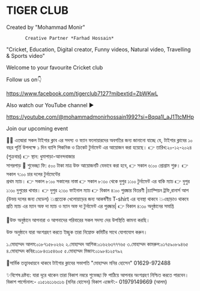 # TIGER CLUB 

Created by "Mohammad Monir"

           Creative Partner *Farhad Hossain*

"Cricket, Education, Digital creator, Funny videos, Natural video, Travelling & Sports video"

Welcome to your favourite Cricket club 

Follow us on👇

https://www.facebook.com/tigerclub7127?mibextid=ZbWKwL

Also watch our YouTube channel ▶️ 

https://youtube.com/@mohammadmonirhossain1992?si=Bqqa1l_aJ1TtcMHp

Join our upcoming event

🌸🌸
এতদ্বারা সকল টাইগার ক্লাব এর সদস্য ও ফ্যান ফলোয়ারদের অবগতির জন্য জানানো যাচ্ছে যে,
টাইগার ক্লাবের ১০ বছর পূর্তি উপলক্ষে ১ দিন ব্যাপি পিকনিক ও ক্রিকেট টুর্নামেন্ট এর আয়োজন করা হয়েছে।
👉 তারিখ:২০-১২-২০২৪ (শুক্রবার)
👉 স্থান: ধুমাপাড়া-আনন্দবাজার     
                 সাগরপাড়
💨 শুভেচ্ছা ফি: ৫০০ টাকা মাত্র
উক্ত আয়োজনটি যেভাবে করা হবে,
👉 সকাল ৬:০০ প্রোগ্রাম শুরু।
👉 সকাল ৭:০০ চার দলের টুর্নামেন্টের     
                     প্রথম ম্যাচ।
👉 সকাল ৮:০০ সকালের নাস্তা
👉 সকাল ৮:৩০ থেকে দুপুর ১:০০ 
       টুর্নামেন্ট এর বাকি ম্যাচ
👉 দুপুর ১:৩০ দুপুরের খাবার।
👉 দুপুর ২:৩০ ফাইনাল ম্যাচ 
👉 বিকাল ৪:০০ পুরষ্কার বিতরণী
           |চ্যাম্পিয়ন ট্রফি,রানার্স আপ                                
           (উভয় দলের জন্য মেডেল)
💥প্রত্যেক খেলোয়াড়ের জন্য আকর্ষণীয় T-shirt এর ব্যবস্থা থাকবে
💥এছাড়াও থাকবে প্রতি ম্যাচ এর ম্যান অফ দা ম্যাচ ও ম্যান অফ দা টুর্নামেন্ট এর পুরষ্কার|
👉 বিকাল ৪:৩০ অনুষ্ঠানের সমাপ্তি

💨উক্ত অনুষ্ঠানে আপনারা ও আপনাদের পরিবারের সকল সদস্য দের উপস্থিতি কামনা করছি।

উক্ত অনুষ্ঠানে যারা অংশগ্রহণ করতে ইচ্ছুক তারা নিম্নোক্ত কমিটির সাথে যোগাযোগ করুন।

১.মোহাম্মদ আলম:০১৮৭১৫৮০২৬২
২.মোহাম্মদ আশিক:০১৬২৬৩৭৭৭৬৫
৩.মোহাম্মদ কামরুল:০১৭৫৯০৮৯৪৬৫
৪.মোহাম্মদ কবির:০১৮৪৩১৫৪৬০৫
৫.মোহাম্মদ মিজান:০১৯৮৪১২৫৭৯২

🫵সার্বিক তত্ত্বাবধায়নে থাকবে টাইগার ক্লাবের সভাপতি "মোহাম্মদ মনির হোসেন"
 01629-972488

✨বিশেষ দ্রষ্টব্য: যারা দূরে থাকেন তারা বিকাশ নম্বরে শুভেচ্ছা ফি পাঠিয়ে আপনার অংশগ্রহণ নিশ্চিত করতে পারবেন।
বিকাশ পার্সোনাল:- ০১৫১৬১১৬৩১৬ (মনির হোসেন)
বিকাশ এজেন্ট:- 01979149669 (আলম)
